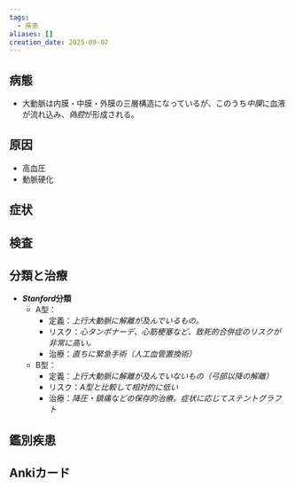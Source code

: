 ```yaml
---
tags:
  - 疾患
aliases: []
creation_date: 2025-09-07
---
```


## 病態
- 大動脈は内膜・中膜・外膜の三層構造になっているが、このうち*中膜*に血液が流れ込み、*偽腔*が形成される。

## 原因
- 高血圧
- 動脈硬化

## 症状

## 検査

## 分類と治療
- ***Stanford*分類**
	- A型：
		- 定義：*上行大動脈に解離が及んでいるもの。*
		- リスク：*心タンポナーデ、心筋梗塞など、致死的合併症のリスクが非常に高い。*
		- 治療：*直ちに緊急手術（人工血管置換術）*
	- B型：
		- 定義：*上行大動脈に解離が及んでいないもの（弓部以降の解離）*
		- リスク：*A型と比較して相対的に低い*
		- 治療：*降圧・鎮痛などの保存的治療。症状に応じてステントグラフト*

## 鑑別疾患

## Ankiカード